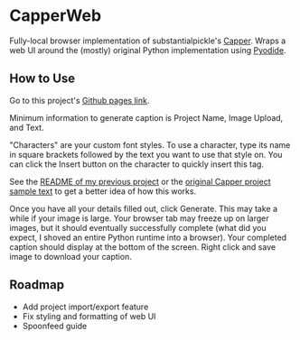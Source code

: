 # CapperWeb
Fully-local browser implementation of substantialpickle's [Capper](https://github.com/substantialpickle/Capper). 
Wraps a web UI around the (mostly) original Python implementation using [Pyodide](https://github.com/pyodide/pyodide). 

## How to Use
Go to this project's [Github pages link](https://synchroslap.github.io/CapperWeb/).

Minimum information to generate caption is Project Name, Image Upload, and Text.

"Characters" are your custom font styles. To use a character, type its name in square brackets followed by the text 
you want to use that style on. You can click the Insert button on the character to quickly insert this tag. 

See the [README of my previous project](https://github.com/synchroslap/CapperGUI?tab=readme-ov-file#characters) or the 
[original Capper project sample text](https://github.com/substantialpickle/Capper/blob/main/samples/getting-started/text.txt) 
to get a better idea of how this works.

Once you have all your details filled out, click Generate. This may take a while if your image is large. Your browser 
tab may freeze up on larger images, but it should eventually successfully complete (what did you expect, I shoved an 
entire Python runtime into a browser). Your completed caption should display at the bottom of the screen. Right click
and save image to download your caption.

## Roadmap
- Add project import/export feature
- Fix styling and formatting of web UI
- Spoonfeed guide 


